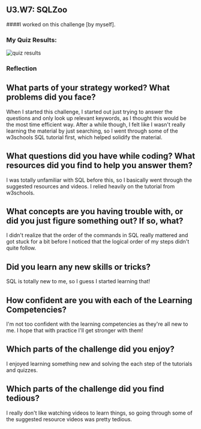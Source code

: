 ## U3.W7: SQLZoo

####I worked on this challenge [by myself].



### My Quiz Results:
![quiz results](/imgs/sqlzoo_quiz.jpg)





### Reflection

## What parts of your strategy worked? What problems did you face?

When I started this challenge, I started out just trying to answer the questions and only look up relevant keywords, as I thought this would be the most time efficient way.  After a while though, I felt like I wasn't really learning the material by just searching, so I went through some of the w3schools SQL tutorial first, which helped solidify the material.



## What questions did you have while coding? What resources did you find to help you answer them?

I was totally unfamiliar with SQL before this, so I basically went through the suggested resources and videos.  I relied heavily on the tutorial from w3schools.

## What concepts are you having trouble with, or did you just figure something out? If so, what?

I didn't realize that the order of the commands in SQL really mattered and got stuck for a bit before I noticed that the logical order of my steps didn't quite follow.


## Did you learn any new skills or tricks?

SQL is totally new to me, so I guess I started learning that!


## How confident are you with each of the Learning Competencies?

I'm not too confident with the learning competencies as they're all new to me.  I hope that with practice I'll get stronger with them!


## Which parts of the challenge did you enjoy?

I enjoyed learning something new and solving the each step of the tutorials and quizzes.


## Which parts of the challenge did you find tedious?

I really don't like watching videos to learn things, so going through some of the suggested resource videos was pretty tedious.